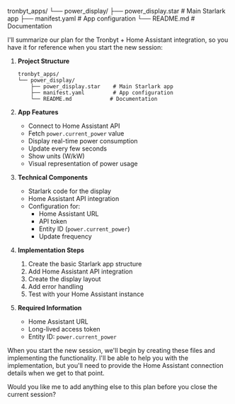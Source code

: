    tronbyt_apps/
   └── power_display/
       ├── power_display.star    # Main Starlark app
       ├── manifest.yaml         # App configuration
       └── README.md            # Documentation


I'll summarize our plan for the Tronbyt + Home Assistant integration, so you have it for reference when you start the new session:

1. **Project Structure**
   ```
   tronbyt_apps/
   └── power_display/
       ├── power_display.star    # Main Starlark app
       ├── manifest.yaml         # App configuration
       └── README.md            # Documentation
   ```

2. **App Features**
   - Connect to Home Assistant API
   - Fetch `power.current_power` value
   - Display real-time power consumption
   - Update every few seconds
   - Show units (W/kW)
   - Visual representation of power usage

3. **Technical Components**
   - Starlark code for the display
   - Home Assistant API integration
   - Configuration for:
     - Home Assistant URL
     - API token
     - Entity ID (`power.current_power`)
     - Update frequency

4. **Implementation Steps**
   1. Create the basic Starlark app structure
   2. Add Home Assistant API integration
   3. Create the display layout
   4. Add error handling
   5. Test with your Home Assistant instance

5. **Required Information**
   - Home Assistant URL
   - Long-lived access token
   - Entity ID: `power.current_power`

When you start the new session, we'll begin by creating these files and implementing the functionality. I'll be able to help you with the implementation, but you'll need to provide the Home Assistant connection details when we get to that point.

Would you like me to add anything else to this plan before you close the current session?


